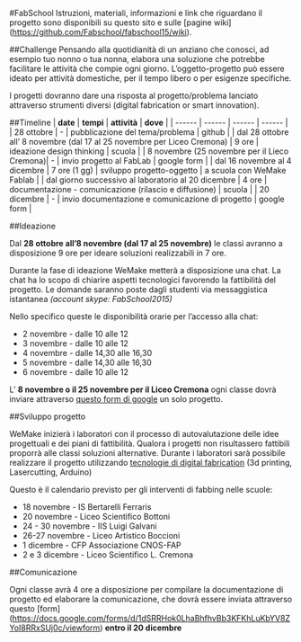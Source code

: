 #FabSchool
Istruzioni, materiali, informazioni e link che riguardano il progetto sono disponibili su questo sito e sulle [pagine wiki] (https://github.com/Fabschool/fabschool15/wiki).


##Challenge
Pensando alla quotidianità di un anziano che conosci, ad esempio tuo nonno o tua nonna, elabora una soluzione che potrebbe facilitare le attività che compie ogni giorno. L’oggetto-progetto può essere ideato per attività domestiche, per il tempo libero o per esigenze specifiche.

I progetti dovranno dare una risposta al progetto/problema lanciato attraverso strumenti diversi (digital fabrication or smart innovation).


##Timeline
|  **date** | **tempi** | **attività** | **dove** |
|  ------ | ------ | ------ | ------ |
|  28 ottobre | - | pubblicazione del tema/problema | github |
|  dal 28 ottobre all’ 8 novembre (dal 17 al 25 novembre per Liceo Cremona) | 9 ore | ideazione design thinking | scuola |
|  8 novembre (25 novembre per il Lieco Cremona)| - | invio progetto al FabLab | google form |
|  dal 16 novembre al 4 dicembre | 7 ore (1 gg) | sviluppo progetto-oggetto | a scuola con  WeMake Fablab |
|  dal giorno successivo al laboratorio al 20 dicembre | 4 ore | documentazione - comunicazione (rilascio e diffusione) | scuola |
|  20 dicembre | - | invio documentazione e comunicazione di progetto | google form |


##Ideazione

Dal **28 ottobre all’8 novembre (dal 17 al 25 novembre)** le classi avranno a disposizione 9 ore per ideare soluzioni realizzabili in 7 ore.

Durante la fase di ideazione WeMake metterà a disposizione una chat.
La chat ha lo scopo di chiarire aspetti tecnologici favorendo la fattibilità del progetto. Le domande saranno poste dagli studenti via messaggistica istantanea *(account skype: FabSchool2015)*

Nello specifico queste le disponibilità orarie per l’accesso alla chat:

- 2 novembre - dalle 10 alle 12
- 3 novembre - dalle 10 alle 12
- 4 novembre - dalle 14,30 alle 16,30
- 5 novembre - dalle 14,30 alle 16,30
- 6 novembre - dalle 10 alle 12

L’ **8 novembre o il 25 novembre per il Liceo Cremona** ogni classe dovrà inviare attraverso [questo form di google](https://docs.google.com/forms/d/1f6c8cuhuoftXL3NzGRNTOss8Wr3ISP5EwvSn_DE455M/viewform) un solo progetto.


##Sviluppo progetto

WeMake inizierà i laboratori con il processo di autovalutazione delle idee progettuali e dei piani di fattibilità. Qualora i progetti non risultassero fattibili proporrà alle classi soluzioni alternative.
Durante i laboratori sarà possibile realizzare il progetto utilizzando [tecnologie di digital fabrication](https://github.com/Fabschool/fabschool15/wiki/RisorseTecnologie) (3d printing, Lasercutting, Arduino) 

Questo è il calendario previsto per gli interventi di fabbing nelle scuole:

 - 18 novembre - IS Bertarelli Ferraris 
 - 20 novembre - Liceo Scientifico Bottoni
 - 24 - 30 novembre - IIS Luigi Galvani
 - 26-27 novembre - Liceo Artistico Boccioni
 - 1 dicembre - CFP Associazione CNOS-FAP
 - 2 e 3 dicembre - Liceo Scientifico L. Cremona

##Comunicazione

Ogni classe avrà 4 ore a disposizione per compilare la documentazione di progetto ed elaborare la comunicazione, che dovrà essere inviata attraverso questo [form] (https://docs.google.com/forms/d/1dSRRHok0LhaBhfhvBb3KFKhLuKbYV8ZYoI8RRxSUj0c/viewform) **entro il 20 dicembre**
